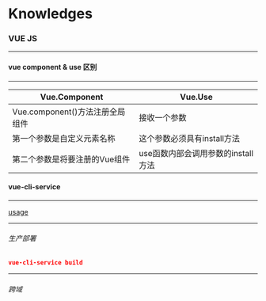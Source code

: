 # Knowledges

### VUE JS
<hr>

#### vue component & use 区别
<hr>

|Vue.Component | Vue.Use| 
|---------|----------|
 Vue.component()方法注册全局组件 | 接收一个参数 | 
 第一个参数是自定义元素名称 | 这个参数必须具有install方法 | 
 第二个参数是将要注册的Vue组件 | use函数内部会调用参数的install方法 | 

#### vue-cli-service 
<hr>

[usage](https://cli.vuejs.org/zh/guide/cli-service.html#%E4%BD%BF%E7%94%A8%E5%91%BD%E4%BB%A4)

<hr>

###### 生产部署
```json
vue-cli-service build
```
<hr>

###### 跨域